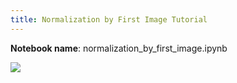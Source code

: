 ```yaml
---
title: Normalization by First Image Tutorial
---
```


**Notebook name**: normalization_by_first_image.ipynb

<img src='/images/comingsoon.png' />